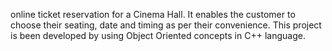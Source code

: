 online ticket reservation for a Cinema Hall. It enables the customer to choose their seating, date and timing as per their convenience. 
This project is been developed by using Object Oriented concepts in C++ language. 
